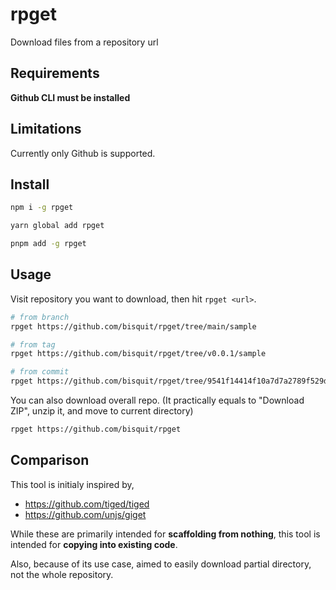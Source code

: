 # rpget

Download files from a repository url

## Requirements

**Github CLI must be installed**

## Limitations

Currently only Github is supported.

## Install

```sh
npm i -g rpget
```

```sh
yarn global add rpget
```

```sh
pnpm add -g rpget
```

## Usage

Visit repository you want to download, then hit `rpget <url>`.

```sh
# from branch
rpget https://github.com/bisquit/rpget/tree/main/sample

# from tag
rpget https://github.com/bisquit/rpget/tree/v0.0.1/sample

# from commit
rpget https://github.com/bisquit/rpget/tree/9541f14414f10a7d7a2789f529dce6d4bebeaa42/sample
```

You can also download overall repo. (It practically equals to "Download ZIP", unzip it, and move to current directory)

```sh
rpget https://github.com/bisquit/rpget
```

## Comparison

This tool is initialy inspired by,

- https://github.com/tiged/tiged
- https://github.com/unjs/giget

While these are primarily intended for **scaffolding from nothing**, this tool is intended for **copying into existing code**.

Also, because of its use case, aimed to easily download partial directory, not the whole repository.
